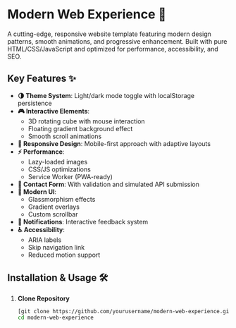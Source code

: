 # Modern Web Experience 🚀

A cutting-edge, responsive website template featuring modern design patterns, smooth animations, and progressive enhancement. Built with pure HTML/CSS/JavaScript and optimized for performance, accessibility, and SEO.


## Key Features ✨

- **🌗 Theme System**: Light/dark mode toggle with localStorage persistence
- **🎮 Interactive Elements**:  
  - 3D rotating cube with mouse interaction
  - Floating gradient background effect
  - Smooth scroll animations
- **📱 Responsive Design**: Mobile-first approach with adaptive layouts
- **⚡ Performance**:  
  - Lazy-loaded images
  - CSS/JS optimizations
  - Service Worker (PWA-ready)
- **📝 Contact Form**: With validation and simulated API submission
- **🌈 Modern UI**:  
  - Glassmorphism effects
  - Gradient overlays
  - Custom scrollbar
- **🔔 Notifications**: Interactive feedback system
- **♿ Accessibility**:  
  - ARIA labels
  - Skip navigation link
  - Reduced motion support

## Installation & Usage 🛠️

1. **Clone Repository**
   ```bash
   [git clone https://github.com/yourusername/modern-web-experience.git](https://github.com/GauravKanwasi/html/tree/main/raandom%20creation)
   cd modern-web-experience
